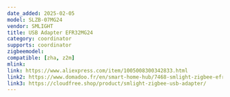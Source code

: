 ```yaml
---
date_added: 2025-02-05
model: SLZB-07MG24
vendor: SMLIGHT
title: USB Adapter EFR32MG24 
category: coordinator
supports: coordinator
zigbeemodel:
compatible: [zha, z2m]
mlink: 
link: https://www.aliexpress.com/item/1005008300342833.html
link2: https://www.domadoo.fr/en/smart-home-hub/7468-smlight-zigbee-efr32mg24-soc-usb-dongle-3db-antenna-zha-and-z2m.html
link3: https://cloudfree.shop/product/smlight-zigbee-usb-adapter/
---
```


